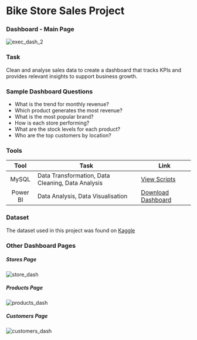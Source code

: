 # Bike Store Sales Project
### Dashboard - Main Page
![exec_dash_2](https://github.com/emTgi/Project_Bike_Store/assets/114177110/733d3cfd-a12c-4269-b2fd-d57136de3ee3)
### Task
Clean and analyse sales data to create a dashboard that tracks KPIs and provides relevant insights to support business growth.
### Sample Dashboard Questions
- What is the trend for monthly revenue?
- Which product generates the most revenue?
- What is the most popular brand?
- How is each store performing?
- What are the stock levels for each product?
- Who are the top customers by location?
### Tools

| Tool | Task | Link |
| :---: | --- | --- |
| MySQL | Data Transformation, Data Cleaning, Data Analysis | [View Scripts](https://github.com/emTgi/Project_Bike_Store/blob/main/sql_script.md) |
| Power BI | Data Analysis, Data Visualisation | [Download Dashboard](https://github.com/emTgi/Project_Bike_Store/raw/main/Bike%20Store%20Report.pbix) |
### Dataset
The dataset used in this project was found on [Kaggle](https://www.kaggle.com/datasets/dillonmyrick/bike-store-sample-database)
### Other Dashboard Pages
##### Stores Page
![store_dash](https://github.com/emTgi/Project_Bike_Store/assets/114177110/527ad44f-55ce-4a3f-aef4-b00c5fcb5137)
##### Products Page
![products_dash](https://github.com/emTgi/Project_Bike_Store/assets/114177110/92a2b407-1996-4e3f-a73b-863afcce9b27)
##### Customers Page
![customers_dash](https://github.com/emTgi/Project_Bike_Store/assets/114177110/20acc379-711e-479e-b08a-49e184e971d1)
